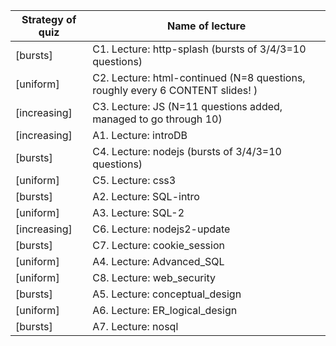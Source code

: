 Strategy of quiz | Name of lecture
---------------- | -----------------
[bursts] | C1. Lecture: http-splash (bursts of 3/4/3=10 questions)
[uniform] | C2. Lecture: html-continued (N=8 questions, roughly every 6 CONTENT slides! )
[increasing] | C3. Lecture: JS (N=11 questions added, managed to go through 10)
[increasing] | A1. Lecture: introDB
[bursts] | C4. Lecture: nodejs (bursts of 3/4/3=10 questions)
[uniform] | C5. Lecture: css3
[bursts] | A2. Lecture: SQL-intro
[uniform] | A3. Lecture: SQL-2
[increasing] | C6. Lecture: nodejs2-update
[bursts] | C7. Lecture: cookie_session
[uniform] | A4. Lecture: Advanced_SQL
[uniform] | C8. Lecture: web_security
[bursts] | A5. Lecture: conceptual_design
[uniform] | A6. Lecture: ER_logical_design
[bursts] | A7. Lecture: nosql
